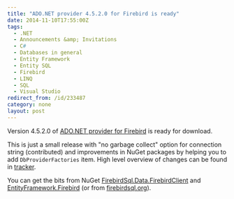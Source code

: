 ```yaml
---
title: "ADO.NET provider 4.5.2.0 for Firebird is ready"
date: 2014-11-10T17:55:00Z
tags:
  - .NET
  - Announcements &amp; Invitations
  - C#
  - Databases in general
  - Entity Framework
  - Entity SQL
  - Firebird
  - LINQ
  - SQL
  - Visual Studio
redirect_from: /id/233487
category: none
layout: post
---
```

Version 4.5.2.0 of [ADO.NET provider for Firebird][1] is ready for download.

<!-- excerpt -->

This is just a small release with "no garbage collect" option for connection string (contributed) and improvements in NuGet packages by helping you to add `DbProviderFactories` item. High level overview of changes can be found in [tracker][4].

You can get the bits from NuGet [FirebirdSql.Data.FirebirdClient][2] and [EntityFramework.Firebird][3] (or from [firebirdsql.org][1]).

[1]: http://www.firebirdsql.org/en/net-provider/
[2]: http://www.nuget.org/packages/FirebirdSql.Data.FirebirdClient/
[3]: http://www.nuget.org/packages/EntityFramework.Firebird/
[4]: http://tracker.firebirdsql.org/secure/ReleaseNote.jspa?projectId=10003&styleName=Text&version=10630